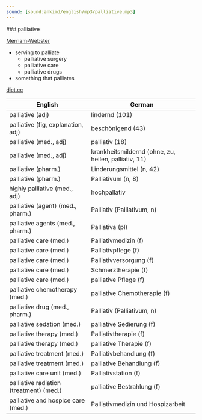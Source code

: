 ```yaml
---
sound: [sound:ankimd/english/mp3/palliative.mp3]
---
```


\### palliative

[Merriam-Webster](https://www.merriam-webster.com/dictionary/palliative)

- serving to palliate
    - palliative surgery
    - palliative care
    - palliative drugs
- something that palliates

[dict.cc](https://www.dict.cc/palliative)

| English        | German       |
| -------------- | ------------ |
| palliative (adj) | lindernd (101) |
| palliative (fig, explanation, adj) | beschönigend (43) |
| palliative (med., adj) | palliativ (18) |
| palliative (med., adj) | krankheitsmildernd (ohne, zu, heilen, palliativ, 11) |
| palliative (pharm.) | Linderungsmittel (n, 42) |
| palliative (pharm.) | Palliativum (n, 8) |
| highly palliative (med., adj) | hochpallativ |
| palliative (agent) (med., pharm.) | Palliativ (Palliativum, n) |
| palliative agents (med., pharm.) | Palliativa (pl) |
| palliative care (med.) | Palliativmedizin (f) |
| palliative care (med.) | Palliativpflege (f) |
| palliative care (med.) | Palliativversorgung (f) |
| palliative care (med.) | Schmerztherapie (f) |
| palliative care (med.) | palliative Pflege (f) |
| palliative chemotherapy (med.) | palliative Chemotherapie (f) |
| palliative drug (med., pharm.) | Palliativ (Palliativum, n) |
| palliative sedation (med.) | palliative Sedierung (f) |
| palliative therapy (med.) | Palliativtherapie (f) |
| palliative therapy (med.) | palliative Therapie (f) |
| palliative treatment (med.) | Palliativbehandlung (f) |
| palliative treatment (med.) | palliative Behandlung (f) |
| palliative care unit (med.) | Palliativstation (f) |
| palliative radiation (treatment) (med.) | palliative Bestrahlung (f) |
| palliative and hospice care (med.) | Palliativmedizin und Hospizarbeit |
